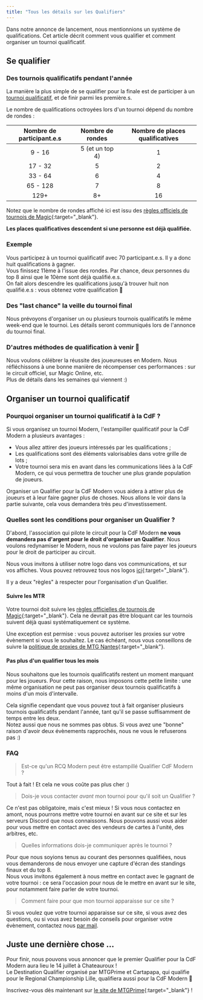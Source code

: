 ```yaml
---
title: "Tous les détails sur les Qualifiers"
---
```


Dans notre annonce de lancement, nous mentionnions un système de qualifications. Cet article décrit comment vous qualifier et comment organiser un tournoi qualificatif.

## Se qualifier

### Des tournois qualificatifs pendant l'année 

La manière la plus simple de se qualifier pour la finale est de participer à un [tournoi qualificatif](/tournois/), et de finir parmi les première.s.

Le nombre de qualifications octroyées lors d'un tournoi dépend du nombre de rondes :

|Nombre de participant.e.s | Nombre de rondes | Nombre de places qualificatives |
| :-: | :-: | :-: |
| 9 - 16 | 5 (et un top 4) | 1 |
| 17 - 32 | 5 | 2 |
| 33 - 64 | 6 | 4 |
| 65 - 128 | 7 | 8 |
| 129+ | 8+ | 16 |

Notez que le nombre de rondes affiché ici est issu des [règles officiels de tournois de Magic](https://wpn.wizards.com/en/rules-documents){:target="_blank"}.

**Les places qualificatives descendent si une personne est déjà qualifiée.**

### Exemple

Vous participez à un tournoi qualificatif avec 70 participant.e.s. Il y a donc huit qualifications à gagner.  
Vous finissez 11ème à l'issue des rondes. Par chance, deux personnes du top 8 ainsi que le 10ème sont déjà qualifié.e.s.  
On fait alors descendre les qualifications jusqu'à trouver huit non qualifié.e.s : vous obtenez votre qualification 🥳

### Des "last chance" la veille du tournoi final

Nous prévoyons d'organiser un ou plusieurs tournois qualificatifs le même week-end que le tournoi. Les détails seront communiqués lors de l'annonce du tournoi final.

### D'autres méthodes de qualification à venir 👀

Nous voulons célébrer la réussite des joueureuses en Modern. Nous réfléchissons à une bonne manière de récompenser ces performances : sur le circuit officiel, sur Magic Online, etc.  
Plus de détails dans les semaines qui viennent :)

## Organiser un tournoi qualificatif

### Pourquoi organiser un tournoi qualificatif à la CdF ?

Si vous organisez un tournoi Modern, l'estampiller qualificatif pour la CdF Modern a plusieurs avantages :
- Vous allez attirer des joueurs intéressés par les qualifications ;
- Les qualifications sont des éléments valorisables dans votre grille de lots ;
- Votre tournoi sera mis en avant dans les communications liées à la CdF Modern, ce qui vous permettra de toucher une plus grande population de joueurs.

Organiser un Qualifier pour la CdF Modern vous aidera à attirer plus de joueurs et à leur faire gagner plus de choses. Nous allons le voir dans la partie suivante, cela vous demandera très peu d'investissement.

### Quelles sont les conditions pour organiser un Qualifier ?

D'abord, l'association qui pilote le circuit pour la CdF Modern **ne vous demandera pas d'argent pour le droit d'organiser un Qualifier**. Nous voulons redynamiser le Modern, nous ne voulons pas faire payer les joueurs pour le droit de participer au circuit.

Nous vous invitons à utiliser notre logo dans vos communications, et sur vos affiches. Vous pouvez retrouvez tous nos logos [ici](/assets/){:target="_blank"}.

Il y a deux "règles" à respecter pour l'organisation d'un Qualifier.

#### Suivre les MTR

Votre tournoi doit suivre les [règles officielles de tournois de Magic](https://wpn.wizards.com/en/rules-documents){:target="_blank"}. Cela ne devrait pas être bloquant car les tournois suivent déjà quasi systématiquement ce système.

Une exception est permise : vous pouvez autoriser les proxies sur votre évènement si vous le souhaitez. Le cas échéant, nous vous conseillons de suivre la [politique de proxies de MTG Nantes](https://www.mtgnantes.fr/activit%C3%A9s/politique-proxy){:target="_blank"}.

#### Pas plus d'un qualifier tous les mois

Nous souhaitons que les tournois qualificatifs restent un moment marquant pour les joueurs. Pour cette raison, nous imposons cette petite limite : une même organisation ne peut pas organiser deux tournois qualificatifs à moins d'un mois d'intervalle.

Cela signifie cependant que vous pouvez tout à fait organiser plusieurs tournois qualificatifs pendant l'année, tant qu'il se passe suffisamment de temps entre les deux.  
Notez aussi que nous ne sommes pas obtus. Si vous avez une "bonne" raison d'avoir deux évènements rapprochés, nous ne vous le refuserons pas :)

### FAQ

> Est-ce qu'un RCQ Modern peut être estampillé Qualifier CdF Modern ?

Tout à fait ! Et cela ne vous coûte pas plus cher :)

> Dois-je vous contacter *avant* mon tournoi pour qu'il soit un Qualifier ?

Ce n'est pas obligatoire, mais c'est mieux ! Si vous nous contactez en amont, nous pourrons mettre votre tournoi en avant sur ce site et sur les serveurs Discord que nous connaissons. Nous pouvons aussi vous aider pour vous mettre en contact avec des vendeurs de cartes à l'unité, des arbitres, etc.

> Quelles informations dois-je communiquer après le tournoi ?

Pour que nous soyions tenus au courant des personnes qualifiées, nous vous demanderons de nous envoyer une capture d'écran des standings finaux et du top 8.  
Nous vous invitons également à nous mettre en contact avec le gagnant de votre tournoi : ce sera l'occasion pour nous de le mettre en avant sur le site, pour notamment faire parler de votre tournoi.

> Comment faire pour que mon tournoi apparaisse sur ce site ?

Si vous voulez que votre tournoi apparaisse sur ce site, si vous avez des questions, ou si vous avez besoin de conseils pour organiser votre évènement, contactez nous [par mail](mailto:lassembleedumodern@gmail.com).

## Juste une dernière chose ...

Pour finir, nous pouvons vous annoncer que le premier Qualifier pour la CdF Modern aura lieu le 14 juillet à Chateauroux !  
Le Destination Qualifier organisé par MTGPrime et Cartapapa, qui qualifie pour le Regional Championship Lille, qualifiera aussi pour la CdF Modern 🥳

Inscrivez-vous dès maintenant sur [le site de MTGPrime](https://mtgprime.fr/championnat-national-duel-commander-2024/){:target="_blank"} !
